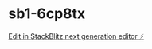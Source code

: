 # sb1-6cp8tx

[Edit in StackBlitz next generation editor ⚡️](https://stackblitz.com/~/github.com/boss477/sb1-6cp8tx)